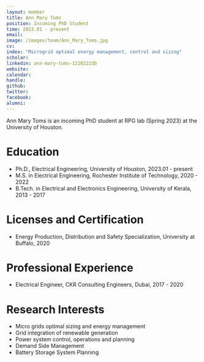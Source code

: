 ```yaml
---
layout: member
title: Ann Mary Toms
position: Incoming PhD Student
time: 2023.01 - present
email: 
image: /images/team/Ann_Mary_Toms.jpg
cv: 
index: "Microgrid optimal energy management, control and sizing"
scholar: 
linkedin: ann-mary-toms-12202223b
website: 
calendar: 
handle: 
github: 
twitter: 
facebook: 
alumni: 
---
```



Ann Mary Toms is an incoming PhD student at RPG lab (Spring 2023) at the University of Houston. 

# Education
* Ph.D., Electrical Engineering, University of Houston, 2023.01 - present
* M.S. in Electrical Engineering, Rochester Institute of Technology, 2020 - 2022
* B.Tech. in Electrical and Electronics Engineering, University of Kerala, 2013 - 2017

# Licenses and Certification
* Energy Production, Distribution and Safety Specialization, University at Buffalo, 2020

# Professional Experience
* Electrical Engineer, CKR Consulting Engineers, Dubai, 2017 - 2020


# Research Interests
* Micro grids optimal sizing and energy management
* Grid integration of renewable generation
* Power system control, operations and planning
* Demand Side Management
* Battery Storage System Planning